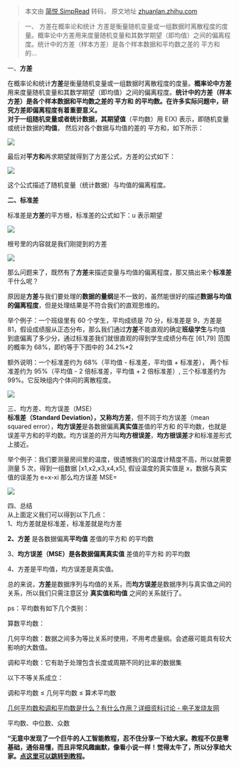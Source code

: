 > 本文由 [简悦 SimpRead](http://ksria.com/simpread/) 转码， 原文地址 [zhuanlan.zhihu.com](https://zhuanlan.zhihu.com/p/83410946)

> 一、 方差在概率论和统计 方差是衡量随机变量或一组数据时离散程度的度量。概率论中方差用来度量随机变量和其数学期望（即均值）之间的偏离程度。统计中的方差（样本方差）是各个样本数据和平均数之差的 平方和 的…

一、**方差**

在概率论和统计**方差**是衡量随机变量或一组数据时离散程度的度量。**概率论中方差**用来度量随机变量和其数学期望（即均值）之间的偏离程度。**统计中的方差（**样本方差）是各个样本数据和平均数之差的 平方和 的平均数。在许多实际问题中，研究方差即偏离程度有着重要意义。  
对于一组随机变量或者统计数据，其**期望值**（平均数）用 E(X) 表示，即随机变量或统计数据的**均值**， 然后对各个数据与均值的差的 平方和，如下所示：

![](https://pic1.zhimg.com/v2-714968b7aa610fc76f62603e8b691950_b.jpg)

最后对**平方和**再求期望就得到了方差公式，方差的公式如下：

![](https://pic4.zhimg.com/v2-36b99d3923bb2e44ab21036afacc97bb_b.jpg)

  
这个公式描述了随机变量（统计数据）与均值的偏离程度。

**二、标准差**

标准差是**方差**的平方根，标准差的公式如下：u 表示期望

![](https://pic4.zhimg.com/v2-8001f65c6cf8f266cdee35e376ca992f_b.jpg)

根号里的内容就是我们刚提到的方差

![](https://pic4.zhimg.com/v2-36b99d3923bb2e44ab21036afacc97bb_b.jpg)

那么问题来了，既然有了**方差**来描述变量与均值的偏离程度，那又搞出来个**标准差**干什么呢？

原因是**方差**与我们要处理的**数据的量纲**是不一致的，虽然能很好的描述**数据与均值的偏离程度**，但是处理结果是不符合我们的直观思维的。

  
举个例子：一个班级里有 60 个学生，平均成绩是 70 分，标准差是 9，方差是 81，假设成绩服从正态分布，那么我们通过**方差**不能直观的确定**班级学生**与均值到底偏离了多少分，通过标准差我们就很直观的得到学生成绩分布在 [61,79] 范围的概率为 68%，即约等于下图中的 34.2%*2

额外说明：一个标准差约为 68%（平均值 - 标准差，平均值 + 标准差）， 两个标准差约为 95%（平均值 - 2 倍标准差，平均值 + 2 倍标准差）, 三个标准差约为 99%。它反映组内个体间的离散程度。

![](https://pic4.zhimg.com/v2-5a369710775af7bfd07139ec5a7eb06b_b.jpg)

  
三、均方差、均方误差（MSE）  
**标准差（Standard Deviation），又称均方差**，但不同于均方误差（mean squared error），**均方误差**是各数据偏离**真实值**差值的平方和 的平均数，也就是误差平方和的平均数。均方误差的开方叫**均方根误差**，**均方根误差**才和标准差形式上接近。

举个例子：我们要测量房间里的温度，很遗憾我们的温度计精度不高，所以就需要测量 5 次，得到一组数据 [x1,x2,x3,x4,x5], 假设温度的真实值是 x，数据与真实值的误差为 e=x-xi 那么均方误差 MSE=

![](https://pic2.zhimg.com/v2-e586a8f280bccc012e4538cd33f53d51_b.png)

四、总结  
从上面定义我们可以得到以下几点：  
1、均方差就是标准差，标准差就是均方差

**2、方差** 是各数据偏离**平均值** 差值的平方和 的平均数

3、**均方误差（MSE）**是各数据偏离**真实值** 差值的平方和 的平均数

4、方差是平均值，均方误差是真实值。

  
总的来说，**方差**是数据序列与均值的关系，而**均方误差**是数据序列与真实值之间的关系，所以我们只需注意区分 **真实值和均值** 之间的关系就行了。

ps：平均数有如下几个类别：

算数平均数：

几何平均数：数据之间多为等比关系时使用，不用考虑量纲。会遮蔽可能具有较大影响的大数值。

调和平均数：它有助于处理包含长度或周期不同的比率的数据集

以下不等关系成立：

调和平均数 ≤ 几何平均数 ≤ 算术平均数

[几何平均数和调和平均数是什么？有什么作用？详细资料讨论 - 电子发烧友网](https://link.zhihu.com/?target=http%3A//m.elecfans.com/article/712572.html)

平均数、中位数、众数

**“无意中发现了一个巨牛的人工智能教程，忍不住分享一下给大家。教程不仅是零基础，通俗易懂，而且非常风趣幽默，像看小说一样！觉得太牛了，所以分享给大家。[点这里可以跳转到教程](https://link.zhihu.com/?target=https%3A//www.cbedai.net/u011630575)。**